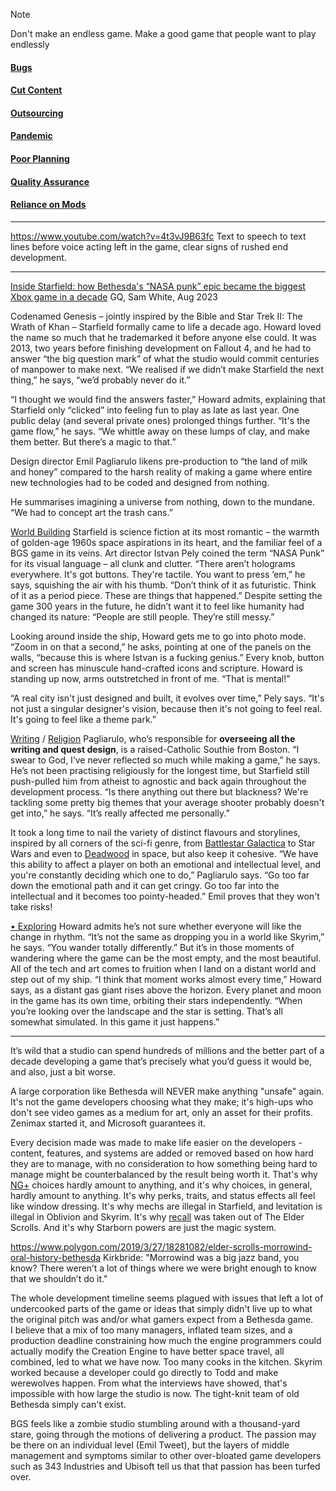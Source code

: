 > [!note] 
Don't make an endless game. Make a good game that people want to play endlessly
#### [Bugs](Bugs.md)

#### [Cut Content](Cut%20Content.md)

#### [Outsourcing](Outsourcing.md)

#### [Pandemic](Pandemic.md)

#### [Poor Planning](Poor%20Planning.md)

#### [Quality Assurance](Quality%20Assurance.md)

#### [Reliance on Mods](Reliance%20on%20mods.md)

--- 
https://www.youtube.com/watch?v=4t3vJ9B63fc
Text to speech to text lines before voice acting left in the game, clear signs of rushed end development.

---
[Inside Starfield: how Bethesda's “NASA punk” epic became the biggest Xbox game in a decade](https://www.gq-magazine.co.uk/article/starfield-todd-howard-interview)
GQ, Sam White, Aug 2023

Codenamed Genesis – jointly inspired by the Bible and Star Trek II: The Wrath of Khan – Starfield formally came to life a decade ago. Howard loved the name so much that he trademarked it before anyone else could. It was 2013, two years before finishing development on Fallout 4, and he had to answer “the big question mark” of what the studio would commit centuries of manpower to make next. “We realised if we didn’t make Starfield the next thing,” he says, “we’d probably never do it.”

“I thought we would find the answers faster,” Howard admits, explaining that Starfield only “clicked” into feeling fun to play as late as last year. One public delay (and several private ones) prolonged things further. “It's the game flow,” he says. “We whittle away on these lumps of clay, and make them better. But there’s a magic to that.”

Design director Emil Pagliarulo likens pre-production to “the land of milk and honey” compared to the harsh reality of making a game where entire new technologies had to be coded and designed from nothing. 

He summarises imagining a universe from nothing, down to the mundane. “We had to concept art the trash cans.”

[World Building](World%20Building.md)
Starfield is science fiction at its most romantic – the warmth of golden-age 1960s space aspirations in its heart, and the familiar feel of a BGS game in its veins. Art director Istvan Pely coined the term “NASA Punk” for its visual language – all clunk and clutter. “There aren’t holograms everywhere. It's got buttons. They're tactile. You want to press ’em,” he says, squishing the air with his thumb. “Don’t think of it as futuristic. Think of it as a period piece. These are things that happened.” Despite setting the game 300 years in the future, he didn’t want it to feel like humanity had changed its nature: “People are still people. They’re still messy.”

Looking around inside the ship, Howard gets me to go into photo mode. “Zoom in on that a second,” he asks, pointing at one of the panels on the walls, “because this is where Istvan is a fucking genius.” Every knob, button and screen has minuscule hand-crafted icons and scripture. Howard is standing up now, arms outstretched in front of me. “That is mental!”

 “A real city isn't just designed and built, it evolves over time,” Pely says. “It's not just a singular designer's vision, because then it's not going to feel real. It's going to feel like a theme park.”

[Writing](Writing.md) / [Religion](Religion.md)
Pagliarulo, who’s responsible for **overseeing all the writing and quest design**, is a raised-Catholic Southie from Boston. “I swear to God, I’ve never reflected so much while making a game,” he says. He’s not been practising religiously for the longest time, but Starfield still push-pulled him from atheist to agnostic and back again throughout the development process. “Is there anything out there but blackness? We're tackling some pretty big themes that your average shooter probably doesn't get into,” he says. “It’s really affected me personally.”

It took a long time to nail the variety of distinct flavours and storylines, inspired by all corners of the sci-fi genre, from [Battlestar Galactica](Battlestar%20Galactica) to Star Wars and even to [Deadwood](Deadwood) in space, but also keep it cohesive. “We have this ability to affect a player on both an emotional and intellectual level, and you're constantly deciding which one to do,” Pagliarulo says. “Go too far down the emotional path and it can get cringy. Go too far into the intellectual and it becomes too pointy-headed.”
	Emil proves that they won't take risks!

[• Exploring](•%20Exploring.md)
Howard admits he’s not sure whether everyone will like the change in rhythm. “It’s not the same as dropping you in a world like Skyrim,” he says. “You wander totally differently.” But it’s in those moments of wandering where the game can be the most empty, and the most beautiful. All of the tech and art comes to fruition when I land on a distant world and step out of my ship. “I think that moment works almost every time,” Howard says, as a distant gas giant rises above the horizon. Every planet and moon in the game has its own time, orbiting their stars independently. “When you’re looking over the landscape and the star is setting. That’s all somewhat simulated. In this game it just happens.”

---

It’s wild that a studio can spend hundreds of millions and the better part of a decade developing a game that’s precisely what you’d guess it would be, and also, just a bit worse.

A large corporation like Bethesda will NEVER make anything "unsafe" again. It's not the game developers choosing what they make; it's high-ups who don't see video games as a medium for art, only an asset for their profits. Zenimax started it, and Microsoft guarantees it.

Every decision made was made to make life easier on the developers - content, features, and systems are added or removed based on how hard they are to manage, with no consideration to how something being hard to manage might be counterbalanced by the result being worth it. That's why [NG+](NG+.md) choices hardly amount to anything, and it's why choices, in general, hardly amount to anything. It's why perks, traits, and status effects all feel like window dressing. It's why mechs are illegal in Starfield, and levitation is illegal in Oblivion and Skyrim. It's why [recall](Todd%20Howard%20Interviews.md) was taken out of The Elder Scrolls. And it's why Starborn powers are just the magic system.

https://www.polygon.com/2019/3/27/18281082/elder-scrolls-morrowind-oral-history-bethesda
Kirkbride: "Morrowind was a big jazz band, you know? There weren’t a lot of things where we were bright enough to know that we shouldn’t do it."

The whole development timeline seems plagued with issues that left a lot of undercooked parts of the game or ideas that simply didn't live up to what the original pitch was and/or what gamers expect from a Bethesda game.  
I believe that a mix of too many managers, inflated team sizes, and a production deadline constraining how much the engine programmers could actually modify the Creation Engine to have better space travel, all combined, led to what we have now.
Too many cooks in the kitchen. Skyrim worked because a developer could go directly to Todd and make werewolves happen. From what the interviews have showed, that's impossible with how large the studio is now. The tight-knit team of old Bethesda simply can't exist.

BGS feels like a zombie studio stumbling around with a thousand-yard stare, going through the motions of delivering a product. The passion may be there on an individual level (Emil Tweet), but the layers of middle management and symptoms similar to other over-bloated game developers such as 343 Industries and Ubisoft tell us that that passion has been turfed over.

